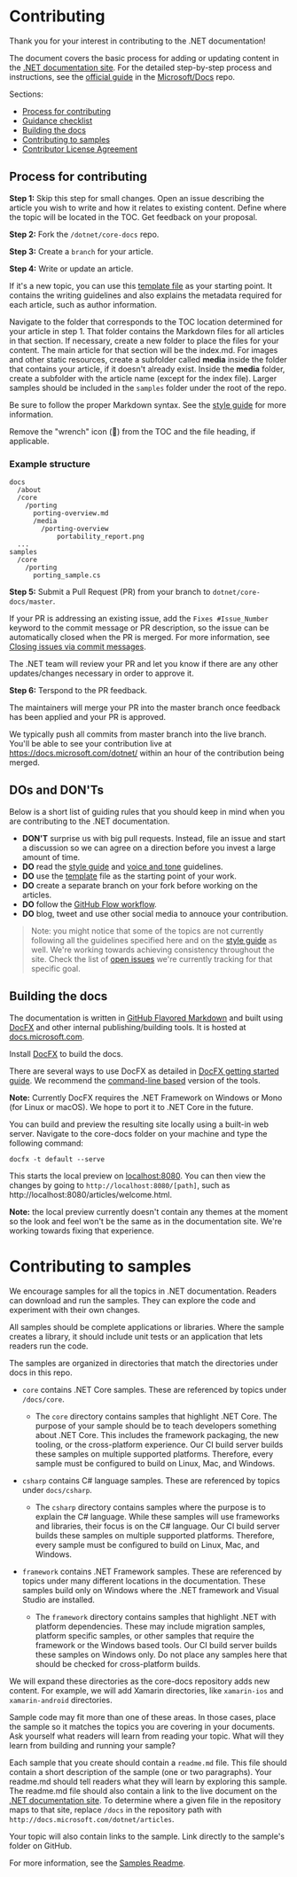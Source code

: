Contributing
============

Thank you for your interest in contributing to the .NET documentation!

The document covers the basic process for adding or updating content in the [.NET documentation site](https://docs.microsoft.com/dotnet). For the detailed step-by-step process and instructions, see the [official guide](https://github.com/Microsoft/Docs/blob/master/readme.md) in the [Microsoft/Docs](https://github.com/Microsoft/Docs) repo.

Sections: 

* [Process for contributing](#process-for-contributing) 
* [Guidance checklist](#guidance-checklist)
* [Building the docs](#building-the-docs)
* [Contributing to samples](#contributing-to-samples)
* [Contributor License Agreement](#contributor-license-agreement)

## Process for contributing

**Step 1:** Skip this step for small changes. Open an issue describing the article you wish to write and how it relates to existing content. Define where the topic will be located in the TOC. Get feedback on your proposal. 

**Step 2:** Fork the `/dotnet/core-docs` repo.

**Step 3:** Create a `branch` for your article.

**Step 4:** Write or update an article. 

If it's a new topic, you can use this [template file](./styleguide/template.md) as your starting point. It contains the writing guidelines and also explains the metadata required for each article, such as author information.

Navigate to the folder that corresponds to the TOC location determined for your article in step 1.
That folder contains the Markdown files for all articles in that section.
If necessary, create a new folder to place the files for your content. The main article for that section will be the index.md. 
For images and other static resources, create a subfolder called **media** inside the folder that contains your article, if it doesn't already exist. Inside the **media** folder, create a subfolder with the article name (except for the index file).
Larger samples should be included in the `samples` folder under the root of the repo.

Be sure to follow the proper Markdown syntax. See the [style guide](./styleguide/template.md) for more information.

Remove the "wrench" icon (🔧) from the TOC and the file heading, if applicable. 

### Example structure

    docs
      /about
      /core
        /porting
          porting-overview.md
          /media
            /porting-overview        
                portability_report.png
      ...
    samples
      /core
        /porting
          porting_sample.cs

**Step 5:** Submit a Pull Request (PR) from your branch to `dotnet/core-docs/master`.

If your PR is addressing an existing issue, add the `Fixes #Issue_Number` keyword to the commit message or PR description, so the issue can be automatically closed when the PR is merged. For more information, see [Closing issues via commit messages](https://help.github.com/articles/closing-issues-via-commit-messages/).

The .NET team will review your PR and let you know if there are any other updates/changes necessary in order to approve it.

**Step 6:** Terspond to the PR feedback.

The maintainers will merge your PR into the master branch once feedback has been applied and your PR is approved.

We typically push all commits from master branch into the live branch. You'll be able to see your contribution live at https://docs.microsoft.com/dotnet/ within an hour of the contribution being merged.

## DOs and DON'Ts

Below is a short list of guiding rules that you should keep in mind when you are contributing to the .NET documentation.

- **DON'T** surprise us with big pull requests. Instead, file an issue and start a discussion so we can agree on a direction before you invest a large amount of time.
- **DO** read the [style guide](./styleguide/template.md) and [voice and tone](./styleguide/voice-tone.md) guidelines.
- **DO** use the [template](./styleguide/template.md) file as the starting point of your work.
- **DO** create a separate branch on your fork before working on the articles.
- **DO** follow the [GitHub Flow workflow](https://guides.github.com/introduction/flow/). 
- **DO** blog, tweet and use other social media to annouce your contribution.

> Note: you might notice that some of the topics are not currently following all the guidelines specified here and on the [style guide](./styleguide/template.md) as well. We're working towards achieving consistency throughout the site. Check the list of [open issues](https://github.com/dotnet/core-docs/issues?q=is%3Aissue+is%3Aopen+label%3Aguidelines-adherence) we're currently tracking for that specific goal. 

## Building the docs

The documentation is written in [GitHub Flavored Markdown](https://help.github.com/categories/writing-on-github/) and built using [DocFX](http://dotnet.github.io/docfx/) and other internal publishing/building tools. It is hosted at [docs.microsoft.com](https://docs.microsoft.com/dotnet). 

Install [DocFX](https://dotnet.github.io/docfx/) to build the docs.

There are several ways to use DocFX as detailed in [DocFX getting started guide](https://dotnet.github.io/docfx/tutorial/docfx_getting_started.html). 
We recommend the [command-line based](https://dotnet.github.io/docfx/tutorial/docfx_getting_started.html#2-use-docfx-as-a-command-line-tool) version of the tools.

**Note:** Currently DocFX requires the .NET Framework on Windows or Mono (for Linux or macOS). We hope to port it to .NET Core in the future. 

You can build and preview the resulting site locally using a built-in web server. Navigate to the core-docs folder on your machine and type the following command:

```
docfx -t default --serve
```
	
This starts the local preview on [localhost:8080](http://localhost:8080). You can then view the changes by going to `http://localhost:8080/[path]`, such as http://localhost:8080/articles/welcome.html.

**Note:** the local preview currently doesn't contain any themes at the moment so the look and feel won't be the same as in the documentation site. We're working towards fixing that experience.

# Contributing to samples

We encourage samples for all the topics in .NET documentation. Readers can download and run the samples. They
can explore the code and experiment with their own changes.

All samples should be complete applications or libraries. Where the sample creates a library,
it should include unit tests or an application that lets readers run the code.

The samples are organized in directories that match the directories under
docs in this repo.

- `core` contains .NET Core samples. These are referenced by topics under `/docs/core`.

   * The `core` directory contains samples that highlight .NET Core. The purpose of your sample should be to teach developers something about .NET Core. This includes the framework packaging, the new tooling, or the cross-platform experience. Our CI build server builds these samples on multiple supported platforms. Therefore, every sample must be configured to build on Linux, Mac, and Windows.

- `csharp` contains C# language samples. These are referenced by topics under `docs/csharp`.

   * The `csharp` directory contains samples where the purpose is to explain the C# language. While these samples will use frameworks and libraries, their focus is on the C# language. Our CI build server builds these samples on multiple supported platforms. Therefore, every sample must be configured to build on Linux, Mac, and Windows.

- `framework` contains .NET Framework samples. These are referenced by topics under many different locations in the documentation. These samples build only on Windows where the .NET framework and Visual Studio are installed.

   * The `framework` directory contains samples that highlight .NET with platform dependencies. These may include migration samples, platform specific samples, or other samples that require the framework or the Windows based tools. Our CI build server builds these samples on Windows only. Do not place any samples here that should be checked for cross-platform builds.

We will expand these directories as the core-docs repository adds new content. For example, we will add Xamarin directories, like `xamarin-ios` and `xamarin-android` directories. 

Sample code may fit more than one of these areas. In those cases, place the sample so it matches
the topics you are covering in your documents. Ask yourself what readers will learn from reading
your topic. What will they learn from building and running your sample? 

Each sample that you create should contain a `readme.md` file. This file should
contain a short description of the sample (one or two paragraphs). Your readme.md
should tell readers what they will learn by exploring this sample. The readme.md file should also contain
a link to the live document on the [.NET documentation site](http://docs.microsoft.com/dotnet/articles/welcome).
To determine where a given file in the repository maps to that site, replace `/docs` in the repository path
with `http://docs.microsoft.com/dotnet/articles`.   

Your topic will also contain links to the sample. Link directly to the sample's folder on GitHub.

For more information, see the [Samples Readme](https://github.com/dotnet/core-docs/blob/master/samples/README.md).
